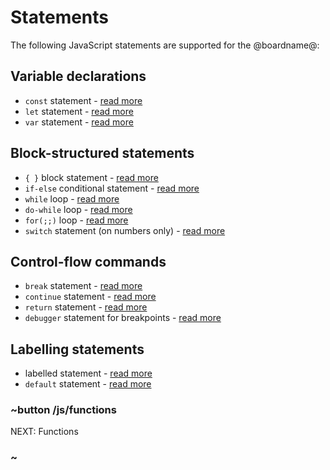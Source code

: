 # Statements

The following JavaScript statements are supported for the @boardname@:

## Variable declarations

* `const` statement - [read more](http://devdocs.io/javascript/statements/const)
* `let` statement - [read more](http://devdocs.io/javascript/statements/let)
* `var` statement - [read more](http://devdocs.io/javascript/statements/var)

## Block-structured statements

* `{ }` block statement - [read more](http://devdocs.io/javascript/statements/block)
* `if-else` conditional statement - [read more](http://devdocs.io/javascript/statements/if...else)
* `while` loop - [read more](http://devdocs.io/javascript/statements/do...while)
* `do-while` loop - [read more](http://devdocs.io/javascript/statements/do...while)
* `for(;;)` loop - [read more](http://devdocs.io/javascript/statements/for)
* `switch` statement (on numbers only) - [read more](http://devdocs.io/javascript/statements/switch)

## Control-flow commands

* `break` statement - [read more](http://devdocs.io/javascript/statements/break)
* `continue` statement - [read more](http://devdocs.io/javascript/statements/continue)
* `return` statement - [read more](http://devdocs.io/javascript/statements/return)
* `debugger` statement for breakpoints - [read more](http://devdocs.io/javascript/statements/debugger)

## Labelling statements

* labelled statement - [read more](http://devdocs.io/javascript/statements/label)
* `default` statement - [read more](http://devdocs.io/javascript/statements/default)

### ~button /js/functions

NEXT: Functions

### ~